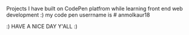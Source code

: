 Projects I have built on CodePen platfrom while learning front end web development :)
my code pen userrname is # anmolkaur18

:) HAVE A NICE DAY Y'ALL :)
